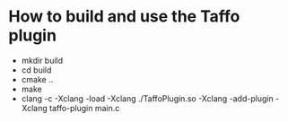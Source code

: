 # How to build and use the Taffo plugin
 - mkdir build
 - cd build
 - cmake ..
 - make
 - clang -c -Xclang -load -Xclang ./TaffoPlugin.so -Xclang -add-plugin -Xclang taffo-plugin main.c